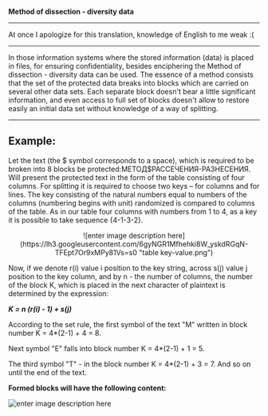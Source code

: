  **Method of dissection - diversity data**
___
At once I apologize for this translation, knowledge of English to me weak :(

---
In those information systems where the stored information (data) is placed in files, for ensuring confidentiality, besides enciphering the Method of dissection - diversity data can be used.
The essence of a method consists that the set of the protected data breaks into blocks which are carried on several other data sets. Each separate block doesn't bear a little significant information, and even access to full set of blocks doesn't allow to restore easily an initial data set without knowledge of a way of splitting.

---
**Example:**
---
Let the text (the $ symbol  corresponds to a space), which is required to be broken into 8 blocks be protected:МЕТОД$РАССЕЧЕНИЯ-РАЗНЕСЕНИЯ.
Will present the protected text in the form of the table consisting of four columns. For splitting it is required to choose two keys – for columns and for lines. The key consisting of the natural numbers equal to numbers of the columns (numbering begins with unit) randomized is compared to columns of the table. As in our table four columns with numbers from 1 to 4, as a key it is possible to take sequence {4-1-3-2}.

<center>![enter image description here](https://lh3.googleusercontent.com/6gyNGR1Mfhehki8W_yskdRGqN-TFEpt7Or9xMPy81Vs=s0 "table key-value.png")</center>

Now, if we denote r(i) value i position to the key string, across s(j) value j position to the key column, and by n - the number of columns, the number of the block K, which is placed in the next character of plaintext is determined by the expression:

***K = n (r(i) - 1) + s(j)***

According to the set rule, the first symbol of the text "М" written in block number K = 4*(2-1) + 4 = 8.

Next symbol "Е" falls into block number K = 4*(2-1) + 1 = 5. 

The third symbol "Т" - in the block number K = 4*(2-1) + 3 = 7. And so on until the end of the text.

**Formed blocks will have the following content:**

![enter image description here](https://lh3.googleusercontent.com/ss6KjuZLXbh2REH_LIt28CQT7ysRMroqgJlVY4wNd-o=s0 "Blocks.png")


